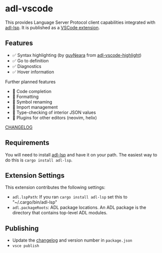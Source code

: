 # adl-vscode

This provides Language Server Protocol client capabilities integrated with
[adl-lsp](https://github.com/alexytsu/adl-lsp). It is published as a
[VSCode extension](https://marketplace.visualstudio.com/items?itemName=alexytsu.adl-vscode).

## Features

- ✅ Syntax highlighting (by [guyNeara](https://github.com/guyNeara) from
  [adl-vscode-highlight](https://github.com/adl-lang/adl-vscode-highlight))
- ✅ Go to definition
- ✅ Diagnostics
- ✅ Hover information

Further planned features

- 🚧 Code completion
- 🚧 Formatting
- 🚧 Symbol renaming
- 🚧 Import management
- 🚧 Type-checking of interior JSON values
- 🚧 Plugins for other editors (neovim, helix)

[CHANGELOG](https://marketplace.visualstudio.com/items/alexytsu.adl-vscode/changelog)

## Requirements

You will need to install [adl-lsp](https://github.com/alexytsu/adl-lsp) and have
it on your path. The easiest way to do this is `cargo install adl-lsp`.

## Extension Settings

This extension contributes the following settings:

- `adl.lspPath`: If you ran `cargo install adl-lsp` set this to
  "~/.cargo/bin/adl-lsp"
- `adl.packageRoots`: ADL package locations. An ADL package is the directory
  that contains top-level ADL modules.

## Publishing

- Update the [changelog](./CHANGELOG.md) and version number in `package.json`
- `vsce publish`
